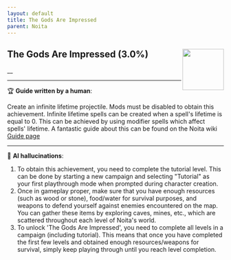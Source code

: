 ```yaml
---
layout: default
title: The Gods Are Impressed
parent: Noita
---
```


## The Gods Are Impressed (3.0%) <img align="right" src="https://cdn.cloudflare.steamstatic.com/steamcommunity/public/images/apps/881100/b9aae70a7f07ca96cb9f531bff48119611e0227d.jpg" width="96" height="96">

__

---

:trophy: **Guide written by a human**:

Create an infinite lifetime projectile. Mods must be disabled to obtain this achievement.
Infinite lifetime spells can be created when a spell's lifetime is equal to 0. This can be achieved by using modifier spells which affect spells' lifetime. A fantastic guide about this can be found on the Noita wiki [Guide page](https://noita.wiki.gg/wiki/Guide:_Infinite_Lifetime_Spells)

---

:robot: **AI hallucinations**:

1. To obtain this achievement, you need to complete the tutorial level. This can be done by starting a new campaign and selecting "Tutorial" as your first playthrough mode when prompted during character creation.
2. Once in gameplay proper, make sure that you have enough resources (such as wood or stone), food/water for survival purposes, and weapons to defend yourself against enemies encountered on the map. You can gather these items by exploring caves, mines, etc., which are scattered throughout each level of Noita's world.
3. To unlock 'The Gods Are Impressed', you need to complete all levels in a campaign (including tutorial). This means that once you have completed the first few levels and obtained enough resources/weapons for survival, simply keep playing through until you reach level completion.
